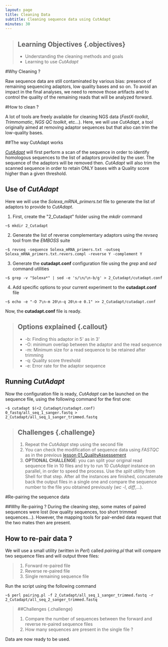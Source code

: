 ```yaml
---
layout: page
title: Cleaning Data
subtitle: Cleaning sequence data using CutAdapt
minutes: 30
---
```

> ## Learning Objectives {.objectives}
>
> * Understanding the cleaning methods and goals
> * Learning to use *CutAdapt*

#Why Cleaning ?

Raw sequence data are still contaminated by various bias: presence of remaining sequencing adaptors, low quality bases and so on. To avoid an impact in the final analyses, we need to remove those artifacts and to control the quality of the remaining reads that will be analyzed forward.

#How to clean ?

A lot of tools are freely available for cleaning NGS data (*FastX-toolkit*, *Trimmomatic*, *NGS QC toolkit*, etc...). Here, we will use *CutAdapt*, a tool originally aimed at removing adaptor sequences but that also can trim the low-quality bases.

##The way CutAdapt works

[*CutAdapt*][cutadaptLink] will first perform a scan of the sequence in order to identify homologous sequences to the list of adaptors provided by the user. The sequence of the adaptors will be removed then. *CutAdapt* will also trim the scanned sequence in order to retain ONLY bases with a Quality score higher than a given threshold.

## Use of *CutAdapt*

Here we will use the *Solexa_mRNA_primers.txt* file to generate the list of adaptors to provide to *CutAdapt*.

1. First, create the "2_Cutadapt" folder using the *mkdir* command
~~~{.bash}
~$ mkdir 2_Cutadapt
~~~
2. Generate the list of reverse complementary adaptors using the *revseq* tool from the *EMBOSS* suite
~~~{.bash}
~$ revseq -sequence Solexa_mRNA_primers.txt -outseq Solexa_mRNA_primers.txt.revers.compl -reverse Y -complement Y
~~~
3. Generate the **cutadapt.conf** configuration file using the *grep* and *sed* command utilities
~~~{.bash}
~$ grep -v "Solexa*" | sed -e 's/\n/\n-b/g' > 2_Cutadapt/cutadapt.conf
~~~
4. Add specific options to your current experiment to the **cutadapt.conf** file
~~~{.bash}
~$ echo -e "-O 7\n-m 20\n-q 20\n-e 0.1" >> 2_Cutadapt/cutadapt.conf
~~~

Now, the **cutadapt.conf** file is ready.

> ## Options explained {.callout}
>
> * -b: Finding this adaptor in 5' as in 3'
> * -O: minimum overlap between the adaptor and the read sequence
> * -m: Minimum size for a read sequence to be retained after trimming
> * -q: Quality score threshold
> * -e: Error rate for the adaptor sequence

## Running *CutAdapt*

Now the configuration file is ready, *CutAdapt* can be launched on the sequence file, using the following command for the first one:

~~~{.bash}
~$ cutadapt $(<2_Cutadapt/cutadapt.conf) 0_fastq/all_seq_1_sanger.fastq > 2_Cutadapt/all_seq_1_sanger_trimmed.fastq
~~~

> ## Challenges {.challenge}
>
> 1. Repeat the *CutAdapt* step using the second file
> 2. You can check the modification of sequence data using *FASTQC* as in the previous [lesson 01_QualityAssessement][lesson01NGS]
> 3. **OPTIONAL CHALLENGE**: you can split your original read sequence file in 10 files and try to run 10 *CutAdapt* instance on parallel, in order to speed the process. Use the *split* utility from Shell for that step. After all the instances are finished, concatenate back the output files in a single one and compare the sequence number to the file you obtained previously (*wc -l*, *diff*,...).

#Re-pairing the sequence data

##Why Re-pairing ?
During the cleaning step, some mates of paired sequences were lost (low quality sequences, too short trimmed sequences...). However, the mapping tools for pair-ended data request that the two mates then are present.

## How to re-pair data ?

We will use a small utility (written in *Perl*) called *pairing.pl* that will compare two sequence files and will output three files:

> 1. Forward re-paired file
> 2. Reverse re-paired file
> 3. Single remaining sequence file

Run the script using the following command

~~~{.bash}
~$ perl pairing.pl -f 2_Cutadapt/all_seq_1_sanger_trimmed.fastq -r 2_Cutadapt/all_seq_2_sanger_trimmed.fastq
~~~

> ##Challenges {.challenge}
>
> 1. Compare the number of sequences between the forward and reverse re-paired sequence files
> 2. How many sequences are present in the single file ?

Data are now ready to be used.



[cutadaptLink]: https://code.google.com/p/cutadapt/
[lesson01NGS]: 01_QualityAssessment.md
